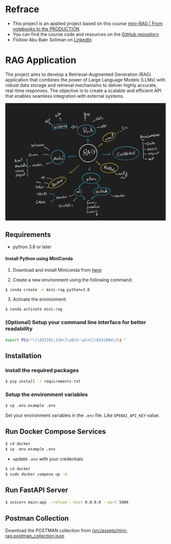 
# Refrace
- This project is an applied project based on this course [mini-RAG | From notebooks to the PRODUCTION](https://www.youtube.com/playlist?list=PLvLvlVqNQGHCUR2p0b8a0QpVjDUg50wQj)
- You can find the course code and resources on the [GitHub repository](https://github.com/bakrianoo/mini-rag/tree/tut-009)
- Flollow Abu Bakr Soliman on [LinkedIn](https://www.linkedin.com/in/bakrianoo)

# RAG Application
The project aims to develop a Retrieval-Augmented Generation (RAG) application that combines the power of Large Language Models (LLMs) with robust data storage and retrieval mechanisms to deliver highly accurate, real-time responses. The objective is to create a scalable and efficient API that enables seamless integration with external systems.

![Application Diagram](./src/assets/Machine%20Learning.png)

## Requirements
- python 3.8 or later

#### Install Python using MiniConda

1) Download and install Miniconda from [here](https://docs.anaconda.com/free/miniconda/#quick-command-line-install)

2) Create a new environment using the following command:
```bash
$ conda create -n mini-rag python=3.8
```
3) Activate the environment:
```bash
$ conda activate mini-rag
```

### (Optional) Setup your command line interface for better readability
```bash
export PS1="\[\033[01;32m\]\u@\h:\w\n\[\033[00m\]\$ "
```

## Installation

### install the required packages

```bash
$ pip install -r requirements.txt
```

### Setup the environment variables
```bash
$ cp .env.example .env
```
Set your environment variables in the `.env` file. Like `OPENAI_API_KEY` value.

## Run Docker Compose Services

```bash
$ cd docker
$ cp .env.example .env
```

- update `.env` with your credentials

```bash
$ cd docker
$ sudo docker compose up -d
```


## Run FastAPI Server
```bash
$ uvicorn main:app --reload --host 0.0.0.0 --port 5000
```

## Postman Collection

Download the POSTMAN collection from [/src/assets/mini-rag.postman_collection.json](/src/assets/mini-rag.postman_collection.json)

